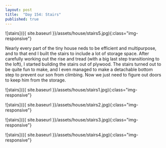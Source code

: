 ```yaml
---
layout: post
title:  "Day 154: Stairs"
published: true
---
```

![stairs]({{ site.baseurl }}/assets/house/stairs5.jpg){:class="img-responsive"}

Nearly every part of the tiny house neds to be efficient and multipurpose, and to that end I built the stairs to include a lot of storage space. After carefully working out the rise and tread (with a big last step transitioning to the loft), I started building the stairs out of plywood. The stairs turned out to be quite fun to make, and I even managed to make a detachable bottom step to prevent our son from climbing. Now we just need to figure out doors to keep him from the storage.

![stairs]({{ site.baseurl }}/assets/house/stairs1.jpg){:class="img-responsive"}

![stairs]({{ site.baseurl }}/assets/house/stairs2.jpg){:class="img-responsive"}

![stairs]({{ site.baseurl }}/assets/house/stairs3.jpg){:class="img-responsive"}

![stairs]({{ site.baseurl }}/assets/house/stairs4.jpg){:class="img-responsive"}
